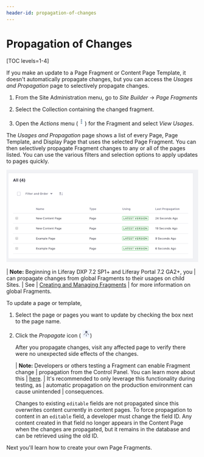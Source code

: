 ```yaml
---
header-id: propagation-of-changes
---
```


# Propagation of Changes

[TOC levels=1-4]

If you make an update to a Page Fragment or Content Page Template, it doesn't
automatically propagate changes, but you can access the *Usages and Propagation*
page to selectively propagate changes.

1.  From the Site Administration menu, go to *Site Builder* &rarr; *Page 
    Fragments*

2.  Select the Collection containing the changed fragment.

3.  Open the *Actions* menu (![Actions](../../../../../images/icon-actions.png)) for
    the Fragment and select *View Usages*.

The *Usages and Propagation* page shows a list of every Page, Page Template, 
and Display Page that uses the selected Page Fragment. You can then selectively
propagate Fragment changes to any or all of the pages listed. You can use the
various filters and selection options to apply updates to pages quickly.

![Figure 1: Viewing the Usages and Propagation page.](../../../../../images/fragment-usages-and-propagation.png)

| **Note:** Beginning in Liferay DXP 7.2 SP1+ and Liferay Portal 7.2 GA2+, you
| can propagate changes from global Fragments to their usages on child Sites.
| See 
| [Creating and Managing Fragments](/docs/7-2/user/-/knowledge_base/u/creating-page-fragments#creating-and-managing-fragments)
| for more information on global Fragments.

To update a page or template,

1.  Select the page or pages you want to update by checking the box next to the
    page name.

2.  Click the *Propagate* icon (
    ![Propagate](../../../../../images/icon-propagate.png))

    After you propagate changes, visit any affected page to verify there were no
    unexpected side effects of the changes.

    | **Note:** Developers or others testing a Fragment can enable Fragment change
    | propagation from the Control Panel. You can learn more about this
    | [here](/docs/7-2/frameworks/-/knowledge_base/f/managing-fragments-and-collections#propagating-fragment-changes-automatically).
    | It's recommended to only leverage this functionality during testing, as
    | automatic propagation on the production environment can cause unintended
    | consequences.

    Changes to existing `editable` fields are not propagated since this
    overwrites content currently in content pages. To force propagation to
    content in an `editable` field, a developer must change the field ID. Any
    content created in that field no longer appears in the Content Page
    when the changes are propagated, but it remains in the database and can
    be retrieved using the old ID.

Next you'll learn how to create your own Page Fragments.
